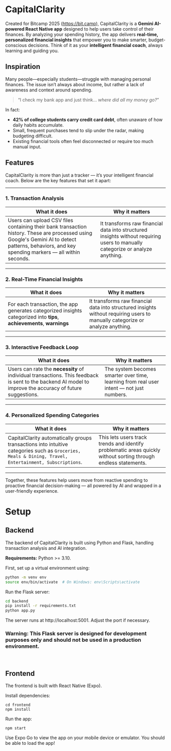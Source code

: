 # CapitalClarity

Created for Bitcamp 2025 (https://bit.camp), CapitalClarity is a **Gemini AI-powered React Native app** designed to help users take control of their finances. By analyzing your spending history, the app delivers **real-time, personalized financial insights** that empower you to make smarter, budget-conscious decisions. Think of it as your **intelligent financial coach**, always learning and guiding you.

## Inspiration

Many people—especially students—struggle with managing personal finances. The issue isn’t always about income, but rather a lack of awareness and context around spending.

> “I check my bank app and just think… *where did all my money go?*”

In fact:
- **42% of college students carry credit card debt**, often unaware of how daily habits accumulate.
- Small, frequent purchases tend to slip under the radar, making budgeting difficult.
- Existing financial tools often feel disconnected or require too much manual input.

## Features

CapitalClarity is more than just a tracker — it’s your intelligent financial coach. Below are the key features that set it apart:

---

### 1. Transaction Analysis  
| What it does | Why it matters |
|--------------|----------------|
Users can upload CSV files containing their bank transaction history. These are processed using Google's Gemini AI to detect patterns, behaviors, and key spending markers — all within seconds.|It transforms raw financial data into structured insights without requiring users to manually categorize or analyze anything.|
---

### 2. Real-Time Financial Insights  

| What it does | Why it matters |
|--------------|----------------|
For each transaction, the app generates categorized insights categorized into **tips**, **achievements**, **warnings** | It transforms raw financial data into structured insights without requiring users to manually categorize or analyze anything.|Users receive instant, personalized feedback that helps them understand the *why* behind their spending habits.|

---

### 3. Interactive Feedback Loop  
| What it does | Why it matters |
|--------------|----------------|
Users can rate the **necessity** of individual transactions. This feedback is sent to the backend AI model to improve the accuracy of future suggestions. | The system becomes smarter over time, learning from real user intent — not just numbers.|


---

### 4. Personalized Spending Categories  
| What it does | Why it matters |
|--------------|----------------|
CapitalClarity automatically groups transactions into intuitive categories such as `Groceries, Meals & Dining, Travel, Entertainment, Subscriptions`. |This lets users track trends and identify problematic areas quickly without sorting through endless statements.

---

Together, these features help users move from reactive spending to proactive financial decision-making — all powered by AI and wrapped in a user-friendly experience.


# Setup

## Backend

The backend of CapitalClarity is built using Python and Flask, handling transaction analysis and AI integration.

**Requirements:** Python >= 3.10.

First, set up a virtual environment using:

``` bash
python -m venv env
source env/bin/activate  # On Windows: env\Scripts\activate
```

Run the Flask server:

``` bash
cd backend
pip install -r requirements.txt
python app.py
```

The server runs at http://localhost:5001. Adjust the port if necessary.

### Warning: This Flask server is designed for development purposes only and should not be used in a production environment.

<br>

## Frontend

The frontend is built with React Native (Expo).

Install dependencies:

```
cd frontend
npm install
```

Run the app:

```
npm start
```

Use Expo Go to view the app on your mobile device or emulator.
You should be able to load the app!